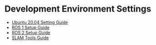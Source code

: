 # Development Environment Settings
- [Ubuntu 20.04 Setting Guide](./ubuntu.md)
- [ROS 1 Setup Guide](./ros1.md)
- [ROS 2 Setup Guide](./ros2.md)
- [SLAM Tools Guide](./slam.md)

